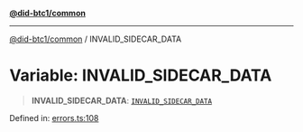 [**@did-btc1/common**](../README.md)

***

[@did-btc1/common](../globals.md) / INVALID\_SIDECAR\_DATA

# Variable: INVALID\_SIDECAR\_DATA

> **INVALID\_SIDECAR\_DATA**: [`INVALID_SIDECAR_DATA`](../enumerations/Btc1ErrorCode.md#invalid_sidecar_data)

Defined in: [errors.ts:108](https://github.com/dcdpr/did-btc1-js/blob/751aedd75738c26882a2149e644ae32b9e424707/packages/common/src/errors.ts#L108)
